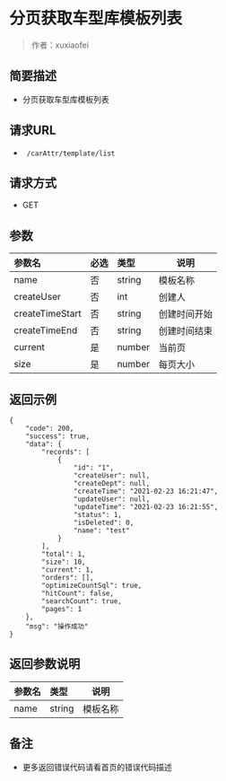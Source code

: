 # 分页获取车型库模板列表

> 作者：xuxiaofei

## 简要描述

- 分页获取车型库模板列表

## 请求URL
- ` /carAttr/template/list`
  
## 请求方式
- GET 

## 参数

|参数名|必选|类型|说明|
|:----    |:---|:----- |-----   |
|name     |否  |string | 模板名称    |
|createUser |否  |int | 创建人    |
|createTimeStart |否  |string | 创建时间开始    |
|createTimeEnd |否  |string | 创建时间结束    |
|current  |是  |number | 当前页	   |
|size  |是  |number | 每页大小	   |

## 返回示例 

``` 
{
    "code": 200,
    "success": true,
    "data": {
        "records": [
            {
                "id": "1",
                "createUser": null,
                "createDept": null,
                "createTime": "2021-02-23 16:21:47",
                "updateUser": null,
                "updateTime": "2021-02-23 16:21:55",
                "status": 1,
                "isDeleted": 0,
                "name": "test"
            }
        ],
        "total": 1,
        "size": 10,
        "current": 1,
        "orders": [],
        "optimizeCountSql": true,
        "hitCount": false,
        "searchCount": true,
        "pages": 1
    },
    "msg": "操作成功"
}
```

## 返回参数说明 

|参数名|类型|说明|
|:-----  |:-----|-----                           |
|name |string   |模板名称  |

## 备注 

- 更多返回错误代码请看首页的错误代码描述
